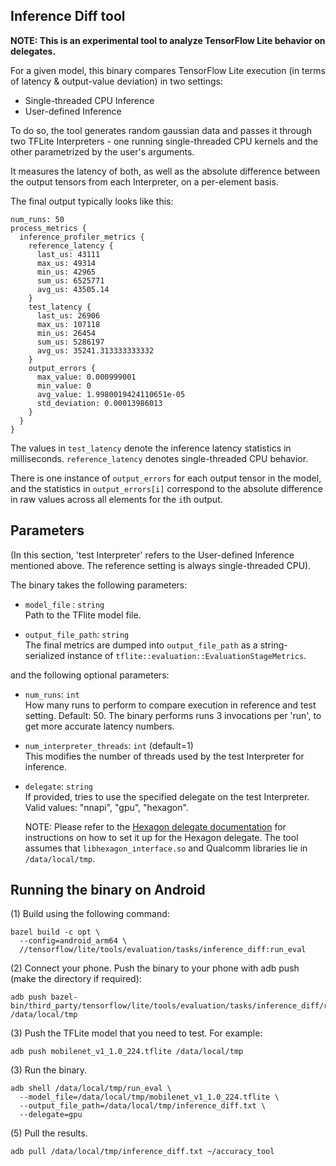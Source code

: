 ## Inference Diff tool

**NOTE: This is an experimental tool to analyze TensorFlow Lite behavior on
delegates.**

For a given model, this binary compares TensorFlow Lite execution (in terms of
latency & output-value deviation) in two settings:

*   Single-threaded CPU Inference
*   User-defined Inference

To do so, the tool generates random gaussian data and passes it through two
TFLite Interpreters - one running single-threaded CPU kernels and the other
parametrized by the user's arguments.

It measures the latency of both, as well as the absolute difference between the
output tensors from each Interpreter, on a per-element basis.

The final output typically looks like this:

```
num_runs: 50
process_metrics {
  inference_profiler_metrics {
    reference_latency {
      last_us: 43111
      max_us: 49314
      min_us: 42965
      sum_us: 6525771
      avg_us: 43505.14
    }
    test_latency {
      last_us: 26906
      max_us: 107118
      min_us: 26454
      sum_us: 5286197
      avg_us: 35241.313333333332
    }
    output_errors {
      max_value: 0.000999001
      min_value: 0
      avg_value: 1.9980019424110651e-05
      std_deviation: 0.00013986013
    }
  }
}
```

The values in `test_latency` denote the inference latency statistics in
milliseconds. `reference_latency` denotes single-threaded CPU behavior.

There is one instance of `output_errors` for each output tensor in the model,
and the statistics in `output_errors[i]` correspond to the absolute difference
in raw values across all elements for the `i`th output.

## Parameters

(In this section, 'test Interpreter' refers to the User-defined Inference
mentioned above. The reference setting is always single-threaded CPU).

The binary takes the following parameters:

*   `model_file` : `string` \
    Path to the TFlite model file.

*   `output_file_path`: `string` \
    The final metrics are dumped into `output_file_path` as a string-serialized
    instance of `tflite::evaluation::EvaluationStageMetrics`.

and the following optional parameters:

*   `num_runs`: `int` \
    How many runs to perform to compare execution in reference and test setting.
    Default: 50. The binary performs runs 3 invocations per 'run', to get more
    accurate latency numbers.

*   `num_interpreter_threads`: `int` (default=1) \
    This modifies the number of threads used by the test Interpreter for
    inference.

*   `delegate`: `string` \
    If provided, tries to use the specified delegate on the test Interpreter.
    Valid values: "nnapi", "gpu", "hexagon".

    NOTE: Please refer to the
    [Hexagon delegate documentation](https://github.com/tensorflow/tensorflow/blob/master/tensorflow/lite/g3doc/performance/hexagon_delegate.md)
    for instructions on how to set it up for the Hexagon delegate. The tool
    assumes that `libhexagon_interface.so` and Qualcomm libraries lie in
    `/data/local/tmp`.

## Running the binary on Android

(1) Build using the following command:

```
bazel build -c opt \
  --config=android_arm64 \
  //tensorflow/lite/tools/evaluation/tasks/inference_diff:run_eval
```

(2) Connect your phone. Push the binary to your phone with adb push (make the
directory if required):

```
adb push bazel-bin/third_party/tensorflow/lite/tools/evaluation/tasks/inference_diff/run_eval /data/local/tmp
```

(3) Push the TFLite model that you need to test. For example:

```
adb push mobilenet_v1_1.0_224.tflite /data/local/tmp
```

(3) Run the binary.

```
adb shell /data/local/tmp/run_eval \
  --model_file=/data/local/tmp/mobilenet_v1_1.0_224.tflite \
  --output_file_path=/data/local/tmp/inference_diff.txt \
  --delegate=gpu
```

(5) Pull the results.

```
adb pull /data/local/tmp/inference_diff.txt ~/accuracy_tool
```
